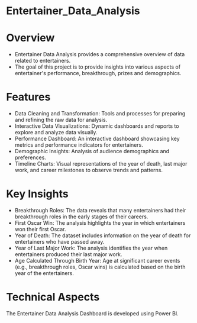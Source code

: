 # Entertainer_Data_Analysis

# Overview
* Entertainer Data Analysis provides a comprehensive overview of data related to entertainers. 
* The goal of this project is to provide insights into various aspects of entertainer's performance, breakthrough, prizes and demographics.

# Features
* Data Cleaning and Transformation: Tools and processes for preparing and refining the raw data for analysis.
* Interactive Data Visualizations: Dynamic dashboards and reports to explore and analyze data visually.
* Performance Dashboard: An interactive dashboard showcasing key metrics and performance indicators for entertainers.
* Demographic Insights: Analysis of audience demographics and preferences.
* Timeline Charts: Visual representations of the year of death, last major work, and career milestones to observe trends and patterns.

# Key Insights
* Breakthrough Roles: The data reveals that many entertainers had their breakthrough roles in the early stages of their careers.
* First Oscar Win: The analysis highlights the year in which entertainers won their first Oscar.
* Year of Death: The dataset includes information on the year of death for entertainers who have passed away.
* Year of Last Major Work: The analysis identifies the year when entertainers produced their last major work.
* Age Calculated Through Birth Year: Age at significant career events (e.g., breakthrough roles, Oscar wins) is calculated based on the birth year of the entertainers.

# Technical Aspects
The Entertainer Data Analysis Dashboard is developed using Power BI.
